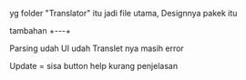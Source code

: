 yg folder "Translator" itu jadi file utama, Designnya pakek itu

tambahan +---+

Parsing udah
UI udah
Translet nya masih error

Update = sisa button help kurang penjelasan
